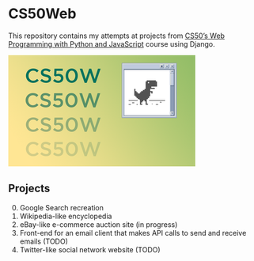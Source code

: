 # CS50Web
This repository contains my attempts at projects from [CS50’s Web Programming with Python and JavaScript](https://cs50.harvard.edu/web/2020/) course using Django.

![CS50 Web image displaying Google's Dinosaur game](CS50W.png)

## Projects
0. Google Search recreation
1. Wikipedia-like encyclopedia
2. eBay-like e-commerce auction site (in progress)
3. Front-end for an email client that makes API calls to send and receive emails (TODO)
4. Twitter-like social network website (TODO)
